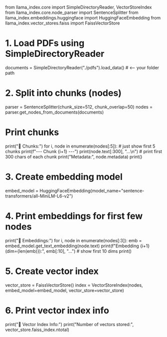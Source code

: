 from llama_index.core import SimpleDirectoryReader, VectorStoreIndex
from llama_index.core.node_parser import SentenceSplitter
from llama_index.embeddings.huggingface import HuggingFaceEmbedding
from llama_index.vector_stores.faiss import FaissVectorStore

# 1. Load PDFs using SimpleDirectoryReader
documents = SimpleDirectoryReader("./pdfs").load_data()  # <-- your folder path

# 2. Split into chunks (nodes)
parser = SentenceSplitter(chunk_size=512, chunk_overlap=50)
nodes = parser.get_nodes_from_documents(documents)

# Print chunks
print("🔹 Chunks:")
for i, node in enumerate(nodes[:5]):  # just show first 5 chunks
    print(f"--- Chunk {i+1} ---")
    print(node.text[:300], "...\n")  # print first 300 chars of each chunk
    print("Metadata:", node.metadata)
    print()

# 3. Create embedding model
embed_model = HuggingFaceEmbedding(model_name="sentence-transformers/all-MiniLM-L6-v2")

# 4. Print embeddings for first few nodes
print("🔹 Embeddings:")
for i, node in enumerate(nodes[:3]):
    emb = embed_model.get_text_embedding(node.text)
    print(f"Embedding {i+1} (dim={len(emb)}):", emb[:10], "...")  # show first 10 dims
    print()

# 5. Create vector index
vector_store = FaissVectorStore()
index = VectorStoreIndex(nodes, embed_model=embed_model, vector_store=vector_store)

# 6. Print vector index info
print("🔹 Vector Index Info:")
print("Number of vectors stored:", vector_store.faiss_index.ntotal)
